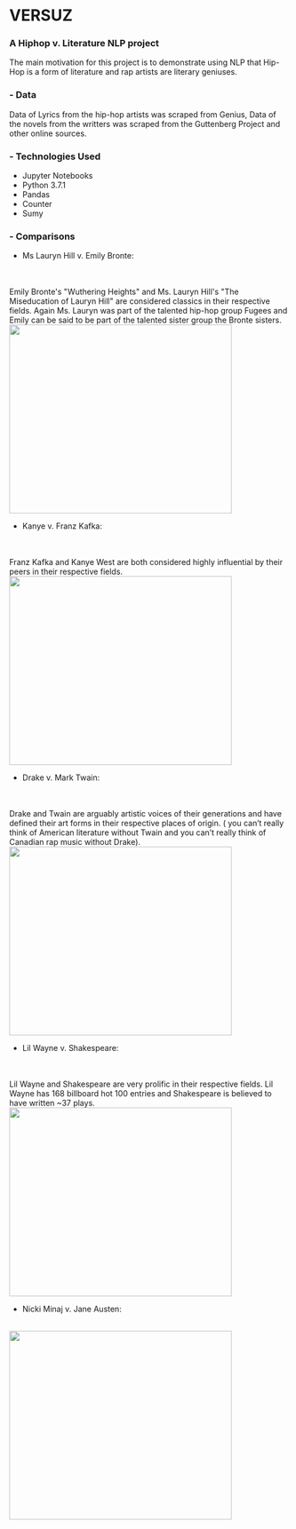 # VERSUZ

### A Hiphop v. Literature NLP project
The main motivation for this project is to demonstrate using NLP that Hip-Hop is a form of literature and rap artists are literary geniuses.




### - Data
Data of Lyrics from the hip-hop artists was scraped from Genius, Data of the novels from the writters was scraped from the Guttenberg Project and other online sources.

### - Technologies Used
- Jupyter Notebooks
- Python 3.7.1
- Pandas
- Counter 
- Sumy 


### - Comparisons
- Ms Lauryn Hill v. Emily Bronte:
<br />
<br /> Emily Bronte's "Wuthering Heights" and Ms. Lauryn Hill's "The Miseducation of Lauryn Hill" are considered classics in their respective fields. Again Ms. Lauryn was part of the talented hip-hop group Fugees and Emily can be said to be part of the talented sister group the Bronte sisters.
<img src="https://github.com/acheamponge/VERSUZ/blob/master/img/0.jpg" align="middle" height="340" width="400">

- Kanye v. Franz Kafka:
<br />
<br /> Franz Kafka and Kanye West are both considered highly influential by their peers in their respective fields.
<img src="https://github.com/acheamponge/VERSUZ/blob/master/img/2.jpg" align="middle" height="340" width="400">

- Drake v. Mark Twain:
<br />
<br /> Drake and Twain are arguably artistic voices of their generations and have defined their art forms in their respective places of origin. ( you can’t really think of American literature without Twain and you can’t really think of Canadian rap music without Drake).
<img src="https://github.com/acheamponge/VERSUZ/blob/master/img/1.jpg" align="middle" height="340" width="400">

- Lil Wayne v. Shakespeare:
<br />
<br /> Lil Wayne and Shakespeare are very prolific in their respective fields. Lil Wayne has 168 billboard hot 100 entries and Shakespeare is believed to have written ~37 plays.
<img src="https://github.com/acheamponge/VERSUZ/blob/master/img/3.JPG" align="middle" height="340" width="400">


- Nicki Minaj v. Jane Austen:
<br />
<img src="https://github.com/acheamponge/VERSUZ/blob/master/img/4.jpg" align="middle" height="340" width="400">
